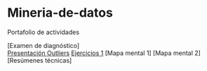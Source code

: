 # Mineria-de-datos
Portafolio de actividades

[Examen de diagnóstico]  
[Presentación Outliers](https://github.com/wendybazua/mineriadedatos/blob/master/Presentación_Outliers_Equipo%20%233.pdf)
[Ejercicios 1](https://github.com/ZugeyCastillo/Mineria-de-datos/blob/master/Ejercicios1.1_1676950_003.pdf)
[Mapa mental 1]
[Mapa mental 2]
[Resúmenes técnicas]

